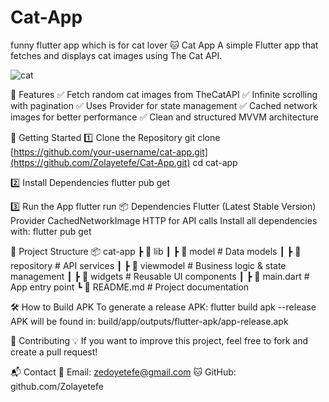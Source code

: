 # Cat-App
funny flutter app which is for cat lover
🐱 Cat App
A simple Flutter app that fetches and displays cat images using The Cat API.

![cat](https://github.com/user-attachments/assets/cac991bf-ddc1-4632-b48d-a5127b98b7af)

📌 Features
✅ Fetch random cat images from TheCatAPI
✅ Infinite scrolling with pagination
✅ Uses Provider for state management
✅ Cached network images for better performance
✅ Clean and structured MVVM architecture

🚀 Getting Started
1️⃣ Clone the Repository
git clone [https://github.com/your-username/cat-app.git](https://github.com/Zolayetefe/Cat-App.git)
cd cat-app

2️⃣ Install Dependencies
flutter pub get

3️⃣ Run the App
flutter run
📦 Dependencies
Flutter (Latest Stable Version)
Provider
CachedNetworkImage
HTTP for API calls
Install all dependencies with:
flutter pub get

📂 Project Structure
📦 cat-app
 ┣ 📂 lib
 ┃ ┣ 📂 model         # Data models
 ┃ ┣ 📂 repository    # API services
 ┃ ┣ 📂 viewmodel     # Business logic & state management
 ┃ ┣ 📂 widgets       # Reusable UI components
 ┃ ┣ 📜 main.dart     # App entry point
 ┗ 📜 README.md       # Project documentation
 
🛠 How to Build APK
To generate a release APK:
flutter build apk --release
APK will be found in:
build/app/outputs/flutter-apk/app-release.apk

🤝 Contributing
💡 If you want to improve this project, feel free to fork and create a pull request!

📬 Contact
📧 Email: zedoyetefe@gmail.com
🐱 GitHub: github.com/Zolayetefe
